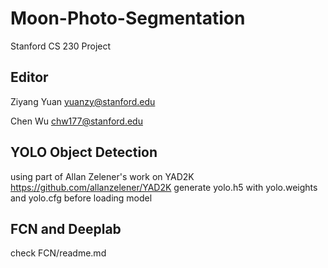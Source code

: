 # Moon-Photo-Segmentation
Stanford CS 230 Project

## Editor
Ziyang Yuan yuanzy@stanford.edu

Chen Wu chw177@stanford.edu


## YOLO Object Detection
using part of Allan Zelener's work on YAD2K
https://github.com/allanzelener/YAD2K
generate yolo.h5 with yolo.weights and yolo.cfg before loading model

## FCN and Deeplab
check FCN/readme.md
